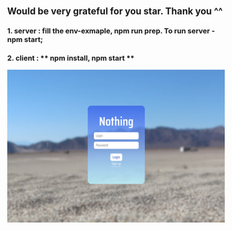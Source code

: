 ## Would be very grateful for you star. Thank you ^^
### 1. server : fill the env-exmaple, **npm run prep**. To run server - **npm start**; 
### 2. client : ** npm install, npm start **

![login_page](readme-assets/login.png)
